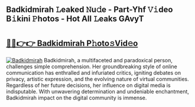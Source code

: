 ## Badkidmirah 𝙻eaked 𝙽u𝚍e - Part-Yhf 𝚅𝚒deo B𝚒kini 𝙿hotos - Hot All 𝙻eaks GAvyT

# <h2><a href="http://ld0nf9t.urlbe.top/?page=Badkidmirah">🔗🔗👉👉 Badkidmirah P𝚑oto𝚜Vid𝚎o</a></h2>

[![Badkidmirah](https://i.imgur.com/eBuTRDB.gif)](http://ld0nf9t.urlbe.top/?page=Badkidmirah)
Badkidmirah, a multifaceted and paradoxical person, challenges simple comprehension. Her groundbreaking style of online communication has enthralled and infuriated critics, igniting debates on privacy, artistic expression, and the evolving nature of virtual communities. Regardless of her future decisions, her influence on digital media is indisputable. With unwavering determination and undeniable enchantment, Badkidmirah impact on the digital community is immense.
